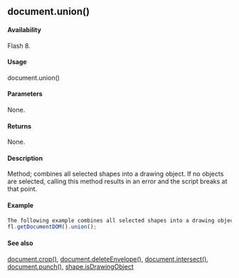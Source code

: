 ## document.union()

#### Availability

Flash 8.

#### Usage

document.union()

#### Parameters

None.

#### Returns

None.

#### Description

Method; combines all selected shapes into a drawing object. If no objects are selected, calling this method results in an error and the script breaks at that point.

#### Example

```javascript
The following example combines all selected shapes into a drawing object:
fl.getDocumentDOM().union();

```
#### See also

[document.crop()](#!AdobeDocs/developers-animatesdk-docs/test/Document_object/docume37.md), [document.deleteEnvelope()](#!AdobeDocs/developers-animatesdk-docs/test/Document_object/docume41.md), [document.intersect()](#!AdobeDocs/developers-animatesdk-docs/test/Document_object/docume97.md), [document.punch()](#!AdobeDocs/developers-animatesdk-docs/test/Document_object/docum230.md), [shape.isDrawingObject](#!AdobeDocs/developers-animatesdk-docs/test/Shape_object/shape6.md)
